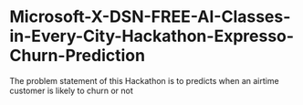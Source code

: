 # Microsoft-X-DSN-FREE-AI-Classes-in-Every-City-Hackathon-Expresso-Churn-Prediction
The problem statement of this Hackathon is to predicts when an airtime customer is likely to churn or not
